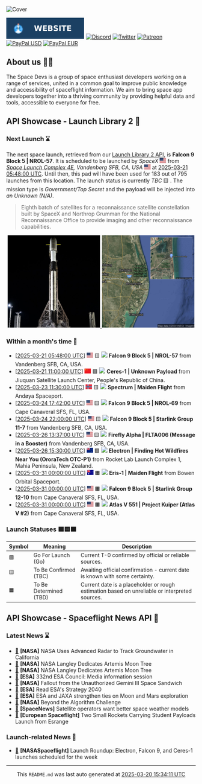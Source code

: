 ![Cover](https://raw.githubusercontent.com/TheSpaceDevs/Tutorials/main/assets/tsd_cover.png)


[![Website](https://raw.githubusercontent.com/TheSpaceDevs/Tutorials/e36b2c250ce7fcd4a801c1ed6cb1f9f9d031696b/assets/badge_tsd_website.svg)](https://thespacedevs.com/)
[![Discord](https://img.shields.io/badge/Discord-%237289DA.svg?style=for-the-badge&logo=discord&logoColor=white)](https://discord.gg/p7ntkNA)
[![Twitter](https://img.shields.io/badge/Twitter-%231DA1F2.svg?style=for-the-badge&logo=Twitter&logoColor=white)](https://twitter.com/TheSpaceDevs)
[![Patreon](https://img.shields.io/badge/Patreon-F96854?style=for-the-badge&logo=patreon&logoColor=white)](https://www.patreon.com/TheSpaceDevs)
[![PayPal USD](https://img.shields.io/badge/PayPal-00457C?style=for-the-badge&logo=paypal&logoColor=white&label=USD)](https://www.paypal.com/donate/?hosted_button_id=UCPX4EL6E9JFA)
[![PayPal EUR](https://img.shields.io/badge/PayPal-00457C?style=for-the-badge&logo=paypal&logoColor=white&label=EUR)](https://www.paypal.com/donate/?hosted_button_id=5S7MGGWJJBHL6)

## About us 🧑‍🚀
The Space Devs is a group of space enthusiast developers working on a range of
services, united in a common goal to improve public knowledge and accessibility
of spaceflight information. We aim to bring space app developers together into a
thriving community by providing helpful data and tools, accessible to everyone
for free.

## API Showcase - Launch Library 2 🚀

### Next Launch ⌛
The next space launch, retrieved from our
<a href="https://thespacedevs.com/llapi">Launch Library 2 API</a>, is
**Falcon 9 Block 5 | NROL-57**. It is scheduled to be launched by *SpaceX*
<img width="17" src="https://raw.githubusercontent.com/lipis/flag-icons/main/flags/4x3/us.svg" />
from *<a href="https://en.wikipedia.org/wiki/Vandenberg_Space_Launch_Complex_4#SLC-4E">Space Launch Complex 4E</a>, Vandenberg SFB, CA, USA*
<img width="17" src="https://raw.githubusercontent.com/lipis/flag-icons/main/flags/4x3/us.svg" />
at <a href="https://www.timeanddate.com/worldclock/fixedtime.html?iso=20250321T054800">2025-03-21 05:48:00 UTC</a>.  Until
then, this pad will have been used for 183
out of 795 launches from this location. The launch status is currently
*TBC* 🟨 . The mission type is
*Government/Top Secret* and the payload will be injected
into *an Unknown
(N/A)*.
<br>
<blockquote>
  Eighth batch of satellites for a reconnaissance satellite constellation built by SpaceX and Northrop Grumman for the National Reconnaissance Office to provide imaging and other reconnaissance capabilities.
</blockquote>

<p float="left" align="center">
  <a href="https://en.wikipedia.org/wiki/Falcon_9" >
    <img alt="launch-image" width="49%" src="profile/cache/launch_image.png" />
  </a>
  <a href="https://www.google.com/maps?q=34.632,-120.611" >
    <img alt="pad-location" width="49%" src="profile/cache/new_pad_image.png"  />
  </a>
</p>

### Within a month's time 📅
- \[<a href="https://www.timeanddate.com/worldclock/fixedtime.html?iso=20250321T054800">2025-03-21 05:48:00 UTC</a>\]  <img width="17" src="https://raw.githubusercontent.com/lipis/flag-icons/main/flags/4x3/us.svg" /> 🟨  <a href="https://www.google.com/calendar/render?action=TEMPLATE&text=Falcon 9 Block 5 | NROL-57&location=Vandenberg SFB, CA, USA&dates=20250321T054800Z%2F20250321T081700Z"><img border="0" width="15" src="https://upload.wikimedia.org/wikipedia/commons/a/a5/Google_Calendar_icon_%282020%29.svg"></a> **Falcon 9 Block 5 | NROL-57** from Vandenberg SFB, CA, USA.
- \[<a href="https://www.timeanddate.com/worldclock/fixedtime.html?iso=20250321T110000">2025-03-21 11:00:00 UTC</a>\]  <img width="17" src="https://raw.githubusercontent.com/lipis/flag-icons/main/flags/4x3/cn.svg" /> 🟩  <a href="https://www.google.com/calendar/render?action=TEMPLATE&text=Ceres-1 | Unknown Payload&location=Jiuquan Satellite Launch Center, People&#x27;s Republic of China&dates=20250321T110000Z%2F20250321T114700Z"><img border="0" width="15" src="https://upload.wikimedia.org/wikipedia/commons/a/a5/Google_Calendar_icon_%282020%29.svg"></a> **Ceres-1 | Unknown Payload** from Jiuquan Satellite Launch Center, People's Republic of China.
- \[<a href="https://www.timeanddate.com/worldclock/fixedtime.html?iso=20250323T113000">2025-03-23 11:30:00 UTC</a>\]  <img width="17" src="https://raw.githubusercontent.com/lipis/flag-icons/main/flags/4x3/no.svg" /> 🟨  <a href="https://www.google.com/calendar/render?action=TEMPLATE&text=Spectrum | Maiden Flight&location=Andøya Spaceport&dates=20250323T113000Z%2F20250323T143000Z"><img border="0" width="15" src="https://upload.wikimedia.org/wikipedia/commons/a/a5/Google_Calendar_icon_%282020%29.svg"></a> **Spectrum | Maiden Flight** from Andøya Spaceport.
- \[<a href="https://www.timeanddate.com/worldclock/fixedtime.html?iso=20250324T174200">2025-03-24 17:42:00 UTC</a>\]  <img width="17" src="https://raw.githubusercontent.com/lipis/flag-icons/main/flags/4x3/us.svg" /> 🟨  <a href="https://www.google.com/calendar/render?action=TEMPLATE&text=Falcon 9 Block 5 | NROL-69&location=Cape Canaveral SFS, FL, USA&dates=20250324T174200Z%2F20250324T182400Z"><img border="0" width="15" src="https://upload.wikimedia.org/wikipedia/commons/a/a5/Google_Calendar_icon_%282020%29.svg"></a> **Falcon 9 Block 5 | NROL-69** from Cape Canaveral SFS, FL, USA.
- \[<a href="https://www.timeanddate.com/worldclock/fixedtime.html?iso=20250324T220000">2025-03-24 22:00:00 UTC</a>\]  <img width="17" src="https://raw.githubusercontent.com/lipis/flag-icons/main/flags/4x3/us.svg" /> 🟨  <a href="https://www.google.com/calendar/render?action=TEMPLATE&text=Falcon 9 Block 5 | Starlink Group 11-7&location=Vandenberg SFB, CA, USA&dates=20250324T220000Z%2F20250325T022200Z"><img border="0" width="15" src="https://upload.wikimedia.org/wikipedia/commons/a/a5/Google_Calendar_icon_%282020%29.svg"></a> **Falcon 9 Block 5 | Starlink Group 11-7** from Vandenberg SFB, CA, USA.
- \[<a href="https://www.timeanddate.com/worldclock/fixedtime.html?iso=20250326T133700">2025-03-26 13:37:00 UTC</a>\]  <img width="17" src="https://raw.githubusercontent.com/lipis/flag-icons/main/flags/4x3/us.svg" /> 🟨  <a href="https://www.google.com/calendar/render?action=TEMPLATE&text=Firefly Alpha | FLTA006 (Message in a Booster)&location=Vandenberg SFB, CA, USA&dates=20250326T133700Z%2F20250326T151700Z"><img border="0" width="15" src="https://upload.wikimedia.org/wikipedia/commons/a/a5/Google_Calendar_icon_%282020%29.svg"></a> **Firefly Alpha | FLTA006 (Message in a Booster)** from Vandenberg SFB, CA, USA.
- \[<a href="https://www.timeanddate.com/worldclock/fixedtime.html?iso=20250326T153000">2025-03-26 15:30:00 UTC</a>\]  <img width="17" src="https://raw.githubusercontent.com/lipis/flag-icons/main/flags/4x3/nz.svg" /> 🟩  <a href="https://www.google.com/calendar/render?action=TEMPLATE&text=Electron | Finding Hot Wildfires Near You (OroraTech OTC-P1)&location=Rocket Lab Launch Complex 1, Mahia Peninsula, New Zealand&dates=20250326T153000Z%2F20250326T160000Z"><img border="0" width="15" src="https://upload.wikimedia.org/wikipedia/commons/a/a5/Google_Calendar_icon_%282020%29.svg"></a> **Electron | Finding Hot Wildfires Near You (OroraTech OTC-P1)** from Rocket Lab Launch Complex 1, Mahia Peninsula, New Zealand.
- \[<a href="https://www.timeanddate.com/worldclock/fixedtime.html?iso=20250331T000000">2025-03-31 00:00:00 UTC</a>\]  <img width="17" src="https://raw.githubusercontent.com/lipis/flag-icons/main/flags/4x3/au.svg" /> 🟧  <a href="https://www.google.com/calendar/render?action=TEMPLATE&text=Eris-1 | Maiden Flight&location=Bowen Orbital Spaceport&dates=20250331T000000Z%2F20250331T000000Z"><img border="0" width="15" src="https://upload.wikimedia.org/wikipedia/commons/a/a5/Google_Calendar_icon_%282020%29.svg"></a> **Eris-1 | Maiden Flight** from Bowen Orbital Spaceport.
- \[<a href="https://www.timeanddate.com/worldclock/fixedtime.html?iso=20250331T000000">2025-03-31 00:00:00 UTC</a>\]  <img width="17" src="https://raw.githubusercontent.com/lipis/flag-icons/main/flags/4x3/us.svg" /> 🟧  <a href="https://www.google.com/calendar/render?action=TEMPLATE&text=Falcon 9 Block 5 | Starlink Group 12-10&location=Cape Canaveral SFS, FL, USA&dates=20250331T000000Z%2F20250331T000000Z"><img border="0" width="15" src="https://upload.wikimedia.org/wikipedia/commons/a/a5/Google_Calendar_icon_%282020%29.svg"></a> **Falcon 9 Block 5 | Starlink Group 12-10** from Cape Canaveral SFS, FL, USA.
- \[<a href="https://www.timeanddate.com/worldclock/fixedtime.html?iso=20250331T000000">2025-03-31 00:00:00 UTC</a>\]  <img width="17" src="https://raw.githubusercontent.com/lipis/flag-icons/main/flags/4x3/us.svg" /> 🟧  <a href="https://www.google.com/calendar/render?action=TEMPLATE&text=Atlas V 551 | Project Kuiper (Atlas V #2)&location=Cape Canaveral SFS, FL, USA&dates=20250331T000000Z%2F20250331T000000Z"><img border="0" width="15" src="https://upload.wikimedia.org/wikipedia/commons/a/a5/Google_Calendar_icon_%282020%29.svg"></a> **Atlas V 551 | Project Kuiper (Atlas V #2)** from Cape Canaveral SFS, FL, USA.


### Launch Statuses 🟩🟨🟧
<p align="center">
    <table class="tg">
    <thead>
      <tr>
        <th class="tg-0pky">Symbol</th>
        <th class="tg-0pky">Meaning</th>
        <th class="tg-0pky">Description</th>
      </tr>
    </thead>
    <tbody>
      <tr>
        <td class="tg-0pky">🟩</td>
        <td class="tg-0pky">Go For Launch (Go)</td>
        <td class="tg-0pky">Current T-0 confirmed by official or reliable sources.</td>
      </tr>
      <tr>
        <td class="tg-0pky">🟨</td>
        <td class="tg-0pky">To Be Confirmed (TBC)</td>
        <td class="tg-0pky">Awaiting official confirmation - current date is known with some certainty.</td>
      </tr>
      <tr>
        <td class="tg-0pky">🟧</td>
        <td class="tg-0pky">To Be Determined (TBD)</td>
        <td class="tg-0pky">Current date is a placeholder or rough estimation based on unreliable or interpreted sources.</td>
      </tr>
    </tbody>
    </table>
</p>

## API Showcase - Spaceflight News API 📰

### Latest News ⌛
- <a href="https://science.nasa.gov/earth/nasa-uses-advanced-radar-to-track-groundwater-in-california/" >🔗</a> **[NASA]** NASA Uses Advanced Radar to Track Groundwater in California
- <a href="https://www.nasa.gov/centers-and-facilities/langley/nasa-langley-dedicates-artemis-moon-tree/" >🔗</a> **[NASA]** NASA Langley Dedicates Artemis Moon Tree
- <a href="https://www.nasa.gov/centers-and-facilities/nasa-langley-dedicates-artemis-moon-tree/" >🔗</a> **[NASA]** NASA Langley Dedicates Artemis Moon Tree
- <a href="https://www.esa.int/ESA_Multimedia/Videos/2025/03/332nd_ESA_Council_Media_information_session" >🔗</a> **[ESA]** 332nd ESA Council: Media information session
- <a href="https://www.nasa.gov/history/fallout-from-the-unauthorized-gemini-iii-space-sandwich/" >🔗</a> **[NASA]** Fallout from the Unauthorized Gemini III Space Sandwich
- <a href="https://www.esa.int/About_Us/ESA_Strategy_2040" >🔗</a> **[ESA]** Read ESA's Strategy 2040
- <a href="https://www.esa.int/Science_Exploration/Human_and_Robotic_Exploration/ESA_and_JAXA_strengthen_ties_on_Moon_and_Mars_exploration" >🔗</a> **[ESA]** ESA and JAXA strengthen ties on Moon and Mars exploration
- <a href="https://www.nasa.gov/directorates/stmd/prizes-challenges-crowdsourcing-program/center-of-excellence-for-collaborative-innovation-coeci/beyond-the-algorithm-challenge/" >🔗</a> **[NASA]** Beyond the Algorithm Challenge
- <a href="https://spacenews.com/satellite-operators-want-better-space-weather-models/" >🔗</a> **[SpaceNews]** Satellite operators want better space weather models
- <a href="https://europeanspaceflight.com/two-small-rockets-carrying-student-payloads-launch-from-esrange/" >🔗</a> **[European Spaceflight]** Two Small Rockets Carrying Student Payloads Launch from Esrange


### Launch-related News 🚀

- <a href="https://www.nasaspaceflight.com/2025/03/launch-roundup-031725/" >🔗</a> **[NASASpaceflight]** Launch Roundup: Electron, Falcon 9, and Ceres-1 launches scheduled for the week


<hr>
  <div align="center">
  This <code>README.md</code> was last auto generated at <a href="https://www.timeanddate.com/worldclock/fixedtime.html?iso=20250320T153411">2025-03-20 15:34:11 UTC</a>
  <br>
  <!-- <a href="https://medium.com/@g.h.garrett" target="_blank">Learn to add space launches to your profile here!</a> -->
</div>
